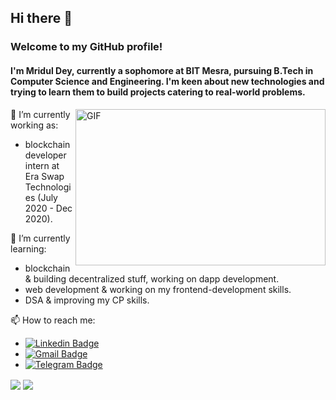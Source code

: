 ## Hi there 👋

<!--
**mridul4101/mridul4101** is a ✨ _special_ ✨ repository because its `README.md` (this file) appears on your GitHub profile.

Here are some ideas to get you started:

- 🔭 I’m currently working on ...
- 🌱 I’m currently learning ...
- 👯 I’m looking to collaborate on ...
- 🤔 I’m looking for help with ...
- 💬 Ask me about ...
- 📫 How to reach me: ...
- 😄 Pronouns: ...
- ⚡ Fun fact: ...
-->

### Welcome to my GitHub profile!
#### I'm Mridul Dey, currently a sophomore at BIT Mesra, pursuing B.Tech in Computer Science and Engineering. I'm keen about new technologies and trying to learn them to build projects catering to real-world problems.

<img align="right" height="250" width="400" alt="GIF" src="https://miro.medium.com/max/1360/1*IRGHmiGsa16stedQvIaZfw.gif" />

🔭 I’m currently working as:
- blockchain developer intern at Era Swap Technologies (July 2020 - Dec 2020). 

🌱 I’m currently learning:
- blockchain & building decentralized stuff, working on dapp development.
- web development & working on my frontend-development skills.
- DSA & improving my CP skills.

📫 How to reach me:
- [![Linkedin Badge](https://img.shields.io/badge/-MridulDey-blue?style=social&logo=Linkedin&logoColor=blue&link=https://www.linkedin.com/in/mridul-dey-04012001/)](https://www.linkedin.com/in/mridul-dey-04012001/)
- [![Gmail Badge](https://img.shields.io/badge/-Gmail-c14438?style=social&logo=Gmail&logoColor=red&link=mailto:mridul.dgp2015@gmail.com)](mailto:mridul.dgp2015@gmail.com)
- [![Telegram Badge](https://img.shields.io/badge/-@mridul4101-c14438?style=social&logo=Telegram&logoColor=blue&link=https://twitter.com/mridul4101/)](https://twitter.com/mridul4101/)

<img align="center" src="https://github-readme-stats.vercel.app/api?username=mridul4101&show_icons=true&hide_border=true" />
<img align="center" src="https://github-readme-stats.vercel.app/api/top-langs/?username=mridul4101&show_icons=true&hide_border=true&hide_langs_below=1" />
